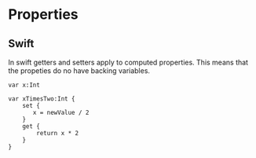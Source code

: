 # Properties
## Swift
In swift getters and setters apply to computed properties. This means that the propeties do no have backing variables.

    var x:Int

    var xTimesTwo:Int {
        set {
           x = newValue / 2
        }
        get {
            return x * 2
        }
    }
